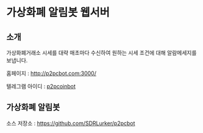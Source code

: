 # 가상화폐 알림봇 웹서버

## 소개

가상화폐거래소 시세를 대략 매초마다 수신하여 원하는 시세 조건에 대해 알람메세지를 보냅니다.

홈페이지 : http://p2pcbot.com:3000/

텔레그램 아이디 : [p2pcoinbot](https://telegram.me/p2pcbot)

## 가상화폐 알림봇 

소스 저장소 : https://github.com/SDRLurker/p2pcbot
